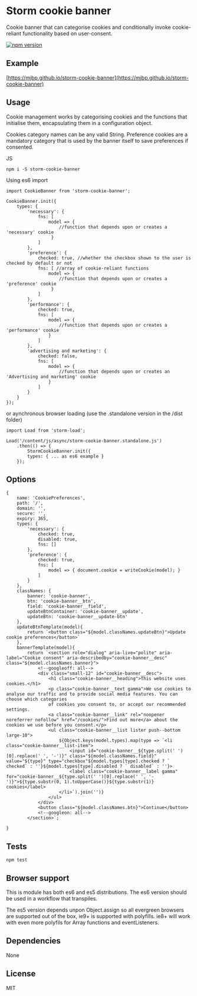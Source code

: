 # Storm cookie banner

Cookie banner that can categorise cookies and conditionally invoke cookie-reliant functionality based on user-consent.

[![npm version](https://badge.fury.io/js/storm-cookie-banner.svg)](https://badge.fury.io/js/storm-cookie-banner)

## Example
[https://mjbp.github.io/storm-cookie-banner](https://mjbp.github.io/storm-cookie-banner)

## Usage
Cookie management works by categorising cookies and the functions that initialise them, encapsulating them in a configuration object.

Cookies category names can be any valid String. Preference cookies are a mandatory category that is used by the banner itself to save preferences if consented.

JS
```
npm i -S storm-cookie-banner
```
Using es6 import
```
import CookieBanner from 'storm-cookie-banner';

CookieBanner.init({
    types: {
        'necessary': {
            fns: [
                model => { 
                    //function that depends upon or creates a 'necessary' cookie
                 }
            ]
        },
        'preference': {
            checked: true, //whether the checkbox shown to the user is checked by default or not
            fns: [ //array of cookie-reliant functions
                model => { 
                    //function that depends upon or creates a 'preference' cookie
                 }
            ]
        },
        'performance': {
            checked: true,
            fns: [
                model => { 
                    //function that depends upon or creates a 'performance' cookie
                }
            ]
        },
        'advertising and marketing': {
            checked: false,
            fns: [
                model => { 
                    //function that depends upon or creates an 'Advertising and marketing' cookie
                }
            ]
        }
    }
});
```
or aynchronous browser loading (use the .standalone version in the /dist folder)
```
import Load from 'storm-load';

Load('/content/js/async/storm-cookie-banner.standalone.js')
    .then(() => {
        StormCookieBanner.init({
	    types: { ... as es6 example }
	});
```


## Options
```
{
	name: 'CookiePreferences',
	path: '/',
	domain: '',
	secure: '',
	expiry: 365,
	types: {
		'necessary': {
			checked: true,
			disabled: true,
			fns: []
		},
		'preference': {
			checked: true,
			fns: [
				model => { document.cookie = writeCookie(model); }
			]
		}
	},
	classNames: {
		banner: 'cookie-banner',
		btn: 'cookie-banner__btn',
		field: 'cookie-banner__field',
		updateBtnContainer: 'cookie-banner__update',
		updateBtn: 'cookie-banner__update-btn'
	},
	updateBtnTemplate(model){
		return `<button class="${model.classNames.updateBtn}">Update cookie preferences</button>`
	},
	bannerTemplate(model){
		return `<section role="dialog" aria-live="polite" aria-label="Cookie consent" aria-describedby="cookie-banner__desc" class="${model.classNames.banner}">
			<!--googleoff: all-->
			<div class="small-12" id="cookie-banner__desc">
				<h1 class="cookie-banner__heading">This website uses cookies.</h1>
				<p class="cookie-banner__text gamma">We use cookies to analyse our traffic and to provide social media features. You can choose which categories
				of cookies you consent to, or accept our recommended settings.
				<a class="cookie-banner__link" rel="noopener noreferrer nofollow" href="/cookies/">Find out more</a> about the cookies we use before you consent.</p>
				<ul class="cookie-banner__list lister push--bottom large-10">
					${Object.keys(model.types).map(type => `<li class="cookie-banner__list-item">
						<input id="cookie-banner__${type.split(' ')[0].replace(' ', '-')}" class="${model.classNames.field}" value="${type}" type="checkbox"${model.types[type].checked ? ` checked` : ''}${model.types[type].disabled ? ` disabled` : ''}> 
						<label class="cookie-banner__label gamma" for="cookie-banner__${type.split(' ')[0].replace(' ', '-')}">${type.substr(0, 1).toUpperCase()}${type.substr(1)} cookies</label>
					</li>`).join('')}
				</ul>
			</div>
			<button class="${model.classNames.btn}">Continue</button>
			<!--googleon: all-->
		</section>`;
	
}
```

## Tests
```
npm test
```

## Browser support
This is module has both es6 and es5 distributions. The es6 version should be used in a workflow that transpiles.

The es5 version depends unpon Object.assign so all evergreen browsers are supported out of the box, ie9+ is supported with polyfills. ie8+ will work with even more polyfils for Array functions and eventListeners.

## Dependencies
None

## License
MIT
